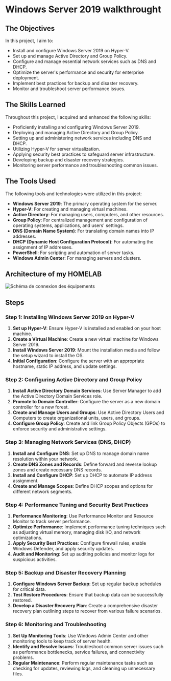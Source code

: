 # Windows Server 2019 walkthrought

## The Objectives
In this project, I aim to:
- Install and configure Windows Server 2019 on Hyper-V.
- Set up and manage Active Directory and Group Policy.
- Configure and manage essential network services such as DNS and DHCP.
- Optimize the server's performance and security for enterprise deployment.
- Implement best practices for backup and disaster recovery.
- Monitor and troubleshoot server performance issues.

## The Skills Learned
Throughout this project, I acquired and enhanced the following skills:
- Proficiently installing and configuring Windows Server 2019.
- Deploying and managing Active Directory and Group Policy.
- Setting up and administering network services including DNS and DHCP.
- Utilizing Hyper-V for server virtualization.
- Applying security best practices to safeguard server infrastructure.
- Developing backup and disaster recovery strategies.
- Monitoring server performance and troubleshooting common issues.

## The Tools Used
The following tools and technologies were utilized in this project:
- **Windows Server 2019**: The primary operating system for the server.
- **Hyper-V**: For creating and managing virtual machines.
- **Active Directory**: For managing users, computers, and other resources.
- **Group Policy**: For centralized management and configuration of operating systems, applications, and users' settings.
- **DNS (Domain Name System)**: For translating domain names into IP addresses.
- **DHCP (Dynamic Host Configuration Protocol)**: For automating the assignment of IP addresses.
- **PowerShell**: For scripting and automation of server tasks.
- **Windows Admin Center**: For managing servers and clusters.

## Architecture of my HOMELAB
![Schéma de connexion des équipements](https://github.com/user-attachments/assets/9f1f690f-700c-4d2e-9ee6-64de5aa9b8da)


## Steps

### Step 1: Installing Windows Server 2019 on Hyper-V
1. **Set up Hyper-V**: Ensure Hyper-V is installed and enabled on your host machine.
2. **Create a Virtual Machine**: Create a new virtual machine for Windows Server 2019.
3. **Install Windows Server 2019**: Mount the installation media and follow the setup wizard to install the OS.
4. **Initial Configuration**: Configure the server with an appropriate hostname, static IP address, and update settings.

### Step 2: Configuring Active Directory and Group Policy
1. **Install Active Directory Domain Services**: Use Server Manager to add the Active Directory Domain Services role.
2. **Promote to Domain Controller**: Configure the server as a new domain controller for a new forest.
3. **Create and Manage Users and Groups**: Use Active Directory Users and Computers to create organizational units, users, and groups.
4. **Configure Group Policy**: Create and link Group Policy Objects (GPOs) to enforce security and administrative settings.

### Step 3: Managing Network Services (DNS, DHCP)
1. **Install and Configure DNS**: Set up DNS to manage domain name resolution within your network.
2. **Create DNS Zones and Records**: Define forward and reverse lookup zones and create necessary DNS records.
3. **Install and Configure DHCP**: Set up DHCP to automate IP address assignment.
4. **Create and Manage Scopes**: Define DHCP scopes and options for different network segments.

### Step 4: Performance Tuning and Security Best Practices
1. **Performance Monitoring**: Use Performance Monitor and Resource Monitor to track server performance.
2. **Optimize Performance**: Implement performance tuning techniques such as adjusting virtual memory, managing disk I/O, and network optimizations.
3. **Apply Security Best Practices**: Configure firewall rules, enable Windows Defender, and apply security updates.
4. **Audit and Monitoring**: Set up auditing policies and monitor logs for suspicious activities.

### Step 5: Backup and Disaster Recovery Planning
1. **Configure Windows Server Backup**: Set up regular backup schedules for critical data.
2. **Test Restore Procedures**: Ensure that backup data can be successfully restored.
3. **Develop a Disaster Recovery Plan**: Create a comprehensive disaster recovery plan outlining steps to recover from various failure scenarios.

### Step 6: Monitoring and Troubleshooting
1. **Set Up Monitoring Tools**: Use Windows Admin Center and other monitoring tools to keep track of server health.
2. **Identify and Resolve Issues**: Troubleshoot common server issues such as performance bottlenecks, service failures, and connectivity problems.
3. **Regular Maintenance**: Perform regular maintenance tasks such as checking for updates, reviewing logs, and cleaning up unnecessary files.
